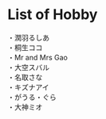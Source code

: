 # List of Hobby
・潤羽るしあ<br/>
・桐生ココ<br/>
・Mr and Mrs Gao<br/>
・大空スバル<br/>
・名取さな<br/>
・キズナアイ<br/>
・がうる・ぐら<br/>
・大神ミオ<br/>
